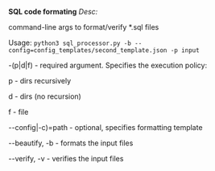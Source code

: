 **SQL code formating**
*Desc:*

command-line args to format/verify *.sql files

Usage: `python3 sql_processor.py -b --config=config_templates/second_template.json -p input`

-(p|d|f) - required argument. Specifies the execution policy:

p - dirs recursively 

d - dirs (no recursion) 

f - file 

--config|-c)=path - optional, specifies formatting template

--beautify, -b - formats the input files

--verify, -v - verifies the input files